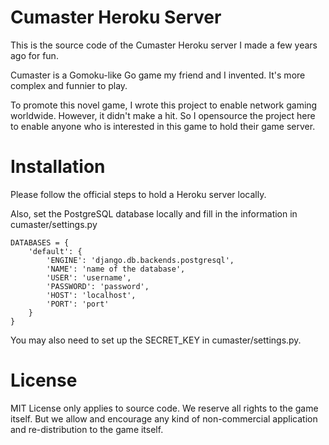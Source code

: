 # Cumaster Heroku Server

This is the source code of the Cumaster Heroku server I made a few years ago for fun.

Cumaster is a Gomoku-like Go game my friend and I invented. It's more complex and funnier to play.

To promote this novel game, I wrote this project to enable network gaming worldwide. However, it didn't make a hit. So I opensource the project here to enable anyone who is interested in this game to hold their game server.

# Installation

Please follow the official steps to hold a Heroku server locally.

Also, set the PostgreSQL database locally and fill in the information in cumaster/settings.py

    DATABASES = {
        'default': {
            'ENGINE': 'django.db.backends.postgresql', 
            'NAME': 'name of the database', 
            'USER': 'username', 
            'PASSWORD': 'password', 
            'HOST': 'localhost',
            'PORT': 'port'
        }
    }

You may also need to set up the SECRET_KEY in cumaster/settings.py.

# License

MIT License only applies to source code. We reserve all rights to the game itself. But we allow and encourage any kind of non-commercial application and re-distribution to the game itself.